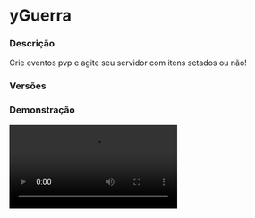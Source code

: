 # yGuerra
<secondary-label ref="utility"/>

### Descrição
Crie eventos pvp e agite seu servidor com itens setados ou não!

### Versões
<secondary-label ref="1.8"/>
<secondary-label ref="1.9"/>
<secondary-label ref="1.10"/>
<secondary-label ref="1.11"/>
<secondary-label ref="1.12"/>
<secondary-label ref="1.13"/>
<secondary-label ref="1.14"/>
<secondary-label ref="1.15"/>
<secondary-label ref="1.16"/>
<secondary-label ref="1.17"/>
<secondary-label ref="1.18"/>
<secondary-label ref="1.19"/>
<secondary-label ref="1.20"/>
<secondary-label ref="1.21"/>

### Demonstração
<video src="//www.youtube.com/watch?v=fWmaoeTu8Dg"/>


<chapter title="Comandos" id="commands" collapsible="true">
<code-block lang="plain text">/guerra - Abre o menu principal
/guerra iniciar - Inicia um evento
/guerra parar - Para o evento atual
/guerra pvp - Ativa
/Desativa o PVP do evento
/guerra admin - Abre o menu principal do admin
/guerra kickplayer - Kicka o jogador do evento
/guerra kickclan - Kicka o clan do evento
/guerra banplayer - Ban um jogador de um evento específico
/guerra banclan - Ban um clan de um evento específico
/guerra unbanplayer - Desbane um jogador de um evento específico
/guerra unbanclan - Desbane um clan de um evento específico
/guerra apostar - Aposta em um clan
/jogador
/guerra camarote - Vai para o camarote
/guerra forcardm - Força o deathmatch da guerra.
/guerra sopa - Seta os itens da placa de sopa
/guerra ajuda - Mostra a mensagem de ajuda.
/guerra info - Mostra a mensagem do informativo.
/guerra add - Adiciona novos jogadores a guerra.
/guerra puxar - Puxa o jogador da guerra para sua localização.
/guerra reload - Recarrega as configurações.</code-block>
</chapter>

<chapter title="Permissões" id="permissions" collapsible="true">
<code-block lang="plain text">yguerra.usar - Permissão para o /guerra
yguerra.admin - Permissão para o /guerra admin
yguerra.iniciar - Permissão para o /guerra iniciar
yguerra.parar - Permissão para o /guerra parar
yguerra.pvp - Permissão para o /guerra pvp
yguerra.kickplayer - Permissão para o /guerra kickplayer
yguerra.kickclan - Permissão para o /guerra kickclan
yguerra.banplayer - Permissão para o /guerra banplayer
yguerra.banclan - Permissão para o /guerra banclan
yguerra.unbanplayer - Permissão para o /guerra unbanplayer
yguerra.unbanclan - Permissão para o /guerra unbanclan
yguerra.apostar - Permissão para o /guerra apostar
yguerra.camarote - Permissão para o /guerra camarote
yguerra.forcardm - Permissão para o /guerra forcardm
yguerra.ajuda - Permissão para o /guerra ajuda
yguerra.info - Permissão para o /guerra info
yguerra.add - Permissão para o /guerra add
yguerra.pull - Permissão para o /guerra puxar
yguerra.sopa - Permissão para o /guerra sopa
yguerra.reload - Permissão para o /guerra reload
yguerra.vanish.bypass - Permissão para ver os jogadores no camarote</code-block>
</chapter>

## Placeholders
<primary-label ref="placeholders"/>

Aqui estão as placeholders disponíveis para utilização com este plugin. Consulte-as para entender como utilizá-las corretamente.

<code-block lang="plain text" ignore-vars="true">
%yguerra_[nome_do_evento]% - Retorna a tag do evento.&nbsp;(Altere o nome_do_evento pelo nome do arquivo do tipo, exemplo: gladiador.)
%yguerra_clans% - Retorna as tags dos clans da guerra
%yguerra_clans_quantia% - Retorna a quantia de clans na guerra
%yguerra_jogadores% - Retorna a quantia de jogadores na guerra
%yguerra_jogadores_clan% - Retorna a quantia de jogadores do clan do player na guerra
%yguerra_fogoamigo% - Retorna o fogo amigo da guerra
%yguerra_duracao% - Retorna o tempo da guerra
</code-block>

## Chat
<primary-label ref="chat"/>

Esta seção apresenta as placeholders disponíveis para utilização no chat. Consulte-as para compreender como aplicá-las de maneira eficaz.

<code-block lang="plain text">
{nome_do_evento} - Retorna a tag do evento.&nbsp;(Altere o nome_do_evento pelo nome do arquivo do tipo, exemplo: gladiador.)
</code-block>

## Configuração
<primary-label ref="config"/>
Confira os arquivos de configuração deste plugin e revise os detalhes para garantir uma implementação correta.

<chapter title="Arquivos de Configuração" collapsible="true">
<chapter title="Estrutura do diretório" collapsible="false">
<code-block lang="plain text" ignore-vars="true">
Estrutura do diretório:
└── yGuerra/
    ├── menus/
    │    ├── clansbanidos.yml
    │    ├── clansparticipando.yml
    │    ├── informacoes.yml
    │    ├── jogadoresbanidos.yml
    │    ├── jogadoresparticipando.yml
    │    ├── ocorrendo.yml
    │    ├── principal.yml
    │    └── top.yml
    ├── tipos/
    │    └── gladiador.yml
    ├── config.yml
    ├── data.yml
    └── discord.yml
</code-block>
</chapter>

<chapter title="menus" collapsible="true">
<chapter title="clansbanidos.yml" collapsible="true">
<code-block lang="yaml" ignore-vars="true">
<![CDATA[
Nome: '&8Guerra - Clans Banidos'
Tamanho: 45
Slots: [10, 11, 12, 13, 14, 15, 16]
BackSlot: 31
#
Item:
   Banner: true
   CustomSkull: false
   URL: ''
   ID: 0
   Data: 0
   Glow: false
   Name: '&f{clan}'
   Lore:
   - '&7Banido dos eventos: &f{eventos}&7.'

]]>
</code-block>
</chapter>

<chapter title="clansparticipando.yml" collapsible="true">
<code-block lang="yaml" ignore-vars="true">
<![CDATA[
Nome: '&8Clans participando'
Tamanho: 45
Slots: [10, 11, 12, 13, 14, 15, 16]
BackSlot: 31

Item:
   Banner: true
   CustomSkull: false
   URL: ''
   ID: 0
   Data: 0
   Name: '&f{clan}'
   Lore:
   - '&7Kills: &a{kills}&7.'
]]>
</code-block>
</chapter>

<chapter title="informacoes.yml" collapsible="true">
<code-block lang="yaml" ignore-vars="true">
<![CDATA[
Nome: '&8Guerra - Informações'
Tamanho: 45
Backslot: 40
Itens:
   Gladiador:
      Slot: 11
      CustomSkull: false
      URL: ''
      ID: 276
      Data: 0
      Glow: false
      Name: '&aGladiador'
      Lore:
      - ''
      - '&fFogo amigo: &cDesativado'
      - '&fItens setados: &aAtivado'
      - ''
      - '&7Horários:'
      - ' &fTodo dia'

]]>
</code-block>
</chapter>

<chapter title="jogadoresbanidos.yml" collapsible="true">
<code-block lang="yaml" ignore-vars="true">
<![CDATA[
Nome: '&8Guerra - Jogadores Banidos'
Tamanho: 45
Slots: [10, 11, 12, 13, 14, 15, 16]
BackSlot: 31
#
Item:
   CustomSkull: true
   URL: '{player}'
   ID: 0
   Data: 0
   Glow: true
   Name: '&f{player}'
   Lore:
   - '&7Banido dos eventos: &f{eventos}&7.'

]]>
</code-block>
</chapter>

<chapter title="jogadoresparticipando.yml" collapsible="true">
<code-block lang="yaml" ignore-vars="true">
<![CDATA[
Nome: '&8Jogadores participando'
Tamanho: 45
Slots: [10, 11, 12, 13, 14, 15, 16]
BackSlot: 31

Item:
   CustomSkull: true
   URL: '{player}'
   ID: 0
   Data: 0
   Name: '&7[{clan}&7] &f{player}'
   Lore:
   - '&fKills: &a{kills}&f.'

]]>
</code-block>
</chapter>

<chapter title="ocorrendo.yml" collapsible="true">
<code-block lang="yaml" ignore-vars="true">
<![CDATA[
Nome: '&8Guerra - Ocorrendo'
Tamanho: 27
Back slot: 18
EntrarSair slot: 16
Itens:
   Informacoes:
      Slot: 10
      CustomSkull: false
      URL: ''
      ID: 276
      Data: 0
      Glow: false
      Name: '&aInformações'
      Lore:
      - ''
      - '&7Fogo amigo: &f{fogoamigo}&7.'
      - '&7Itens setados: &f{setados}&7.'
      - '&7Tempo decorrido: &f{duracao}&7.'
      - ''
      - '&7Jogadores participando: &a{jogadores}&7.'
      - '&7Clans participando: &a{clans}&7.'
   Jogadores:
      Slot: 12
      CustomSkull: true
      URL: 'http://textures.minecraft.net/texture/723863981895b104c1b29c9f5f427ae0a0ede464584587068fb1593a27d'
      ID: 1
      Data: 0
      Glow: true
      Name: '&aJogadores'
      Lore:
      - '&7Clique para ver os jogadores participando.'
   Clans:
      Slot: 13
      CustomSkull: true
      URL: 'http://textures.minecraft.net/texture/4571b004409ae2d5b3b95f0bace50207eef9ece866f050540e293dbf632329fd'
      ID: 1
      Data: 0
      Glow: true
      Name: '&aClans'
      Lore:
      - '&7Clique para ver os clans participando.'
   Entrar:
      CustomSkull: true
      URL: 'http://textures.minecraft.net/texture/2c9e601ed9198dbb34c51ddf323929f01a5f958ab11133e3e0407b698393b3f'
      ID: 1
      Data: 0
      Glow: true
      Name: '&aEntrar'
      Lore:
      - '&fCusto para entrar &7(jogador)&f: &a{money}&f.'
      - '&fCusto para entrar &7(banco)&f: &a{banco}&f.'
      - ''
      - '&7Clique para participar.'
   Sair:
      CustomSkull: true
      URL: 'http://textures.minecraft.net/texture/c532576b8bc9a876419a39ae4498c456fe9ee5bdc7ba91fd3b2f1b0a7eb91'
      ID: 1
      Data: 0
      Glow: true
      Name: '&cSair'
      Lore:
      - '&7Clique para sair.'
   Em andamento:
      CustomSkull: false
      URL: ''
      ID: 166
      Data: 0
      Glow: true
      Name: '&cEM ANDAMENTO'
      Lore:
      - '&7Você não pode mais entrar no evento.'
      
## CASO QUEIRA CRIAR OUTROS ITENS PARA ENFEITAR TEU MENU, ABAIXO DE ITENS: -> SAIR:, COPIE E COLE E MUDE O NOME E AS INFORMAÇÕES :)
]]>
</code-block>
</chapter>

<chapter title="principal.yml" collapsible="true">
<code-block lang="yaml" ignore-vars="true">
<![CDATA[
Nome: '&8Guerra - Principal'
Tamanho: 27
Back slot: 18
Itens:
   Perfil:
      Slot: 10
      CustomSkull: true
      URL: '{player}'
      ID: 1
      Data: 0
      Glow: true
      Name: '&aInformações'
      Lore:
      - ''
      - '&7Participou &f{participou} &7vezes do gladiador.'
      - '&7Ganhou &f{ganhou} &7vezes o gladiador.'
      - ''
      - '&7Kills: &a{kills}&7.'
      - '&7Mortes: &c{mortes}&7.'
      - ''
   Informacoes:
      Slot: 12
      CustomSkull: false
      URL: ''
      ID: 340
      Data: 0
      Glow: false
      Name: '&aInformações'
      Lore:
      - '&7Clique para ver as informações dos eventos.'
   Top:
      Slot: 13
      CustomSkull: true
      URL: 'http://textures.minecraft.net/texture/15a7ee9a86de203674a93b570bc8992e500363dd32f2b9813daaeeabccf92151'
      ID: 1
      Data: 0
      Glow: true
      Name: '&aTop'
      Lore:
      - '&7Clique para ver o top clans e jogadores.'
   Jogadores banidos:
      Slot: 15
      CustomSkull: true
      URL: 'http://textures.minecraft.net/texture/744b887a2b5523916a8552fb536f740e173a35bca9b7ebac584b14c7f814a3db'
      ID: 1
      Data: 0
      Glow: true
      Name: '&aJogadores banidos'
      Lore:
      - '&7Clique para ver os jogadores banidos e os'
      - '&7respectivos eventos.'
   Clans banidos:
      Slot: 16
      CustomSkull: true
      URL: 'http://textures.minecraft.net/texture/e55227f2f99abf6155ea13f41fb3b0efb721d4bdcdff49478451809588277c6d'
      ID: 1
      Data: 0
      Glow: true
      Name: '&aClans banidos'
      Lore:
      - '&7Clique para ver os clans banidos e os'
      - '&7respectivos eventos.'
      
## CASO QUEIRA CRIAR OUTROS ITENS PARA ENFEITAR TEU MENU, ABAIXO DE ITENS: -> CLANS BANIDOS:, COPIE E COLE E MUDE O NOME E AS INFORMAÇÕES :)
]]>
</code-block>
</chapter>

<chapter title="top.yml" collapsible="true">
<code-block lang="yaml" ignore-vars="true">
<![CDATA[
Nome: '&8TOP Guerra'
Tamanho: 45
Slots: [10, 11, 12, 13, 14, 15, 16]
BackSlot: 30

Item player:
   CustomSkull: true
   URL: '{player}'
   ID: 0
   Data: 0
   Name: '&f{player}'
   Lore:
   - ''
   - '&fVitórias: &e{vitorias}'
   - '&fPosição: &e{pos}º'
   - ''
   
Item clan:
   Banner: true
   CustomSkull: false
   URL: ''
   ID: 0
   Data: 0
   Name: '&f{clan} &8- &7{pos}'
   Lore:
   - ''
   - '&fVitórias: &e{vitorias}'
   - '&fPosição: &e{pos}º'
   - ''

Seletor:
   Slot: 31
   CustomSkull: true
   URL: 'http://textures.minecraft.net/texture/22d145c93e5eac48a661c6f27fdaff5922cf433dd627bf23eec378b9956197'
   ID: 0
   Data: 0
   Name: '&aSeletor do TOP'
   
Formato:
   Visualizando: ' &f• &a{nome}'
   Selecionar: ' &f• &7{nome}'
]]>
</code-block>
</chapter>

</chapter>

<chapter title="tipos" collapsible="true">
<chapter title="gladiador.yml" collapsible="true">
<code-block lang="yaml" ignore-vars="true">
<![CDATA[
Comando:
  Comando: 'gladiador'
  Aliases: [ gladiadores, gladiator ]

Minimo clans: 2
Minimo jogadores: 2

# Máximo de clans
# Deixe 0 para ser infinito
Maximo clan: 0

# Máximo de jogadores por clan
# Deixe 0 para ser infinito
Maximo jogador clan: 0

# Máximo de jogadores no evento
Maximo jogador: 0

# Precisa de clan pra entrar
Precisa de clan: true

# Deixa os jogadores apostarem
Aposta: true

# Ativar o teleporte para a sala de espera
Sala de espera: false

# O jogador perder os itens ao morrer/deslogar/sair
Perder itens: true

# Permitir o jogador de dropar itens do inventário no chão
Player drop: false

# comando para executar no jogador que mais matou
Comando mais matou: [ 'mito setar {player}' ]
#
Temporizador:
  Chamadas:
    Quantia: 3
    Tempo: 10
  Iniciado:
    Tempo: 20
  Finalizar:
    Tempo: 20
  Informativo: 20 # tempo entre cada anúncio
  Deathmatch:
    # Tempo para iniciar o deathmatch
    # Ele começa a contar o tempo quando o evento inicia.
    # Em segundos
    # deixe 0 para desativar
    Tempo: 600
    # Delay para começar o pvp do deathmatch
    # em segundos
    Delay: 5
    # Minimo de clans para iniciar automaticamente
    # deixe 0 para não usar
    Minimo clans: 0
    # Minimo de jogadores para iniciar automaticamente
    # deixe 0 para não usar
    Minimo jogadores: 0
#
Bloqueadores:
  SpawnMob: false # bloquear o spawn de mobs durante a guerra
  Chat: false # bloquear falar no chat durante a guerra
  Craft: false # bloquear craftar itens durante a guerra
  Fornalha: false # bloquear derreter itens na fornalha durante a guerra
  Funil: false # bloquear o funil transferir itens durante a guerra
#
ClansPermitidos:
  Ativar: false
  # Sempre em caixa alta
  Lista: [ 'YST' ]
#
AutoStart:
  Ativar: true
  Horarios:
    - 'segunda-09:10:1' #dia-hora:minuto:segundo
    - 'terca-09:10:01'
    - 'quarta-09:10:01'
    - 'quinta-09:10:01'
    - 'sexta-09:10:01'
    - 'sabado-09:10:01'
    - 'domingo-09:10:01'
    - 'todos-09:10:01'
#
Scoreboard:
  Ativar: true
  Title: '&b&lyStore'
  Linhas:
    - '&7           Gladiador'
    - ''
    - '&fClans: &b{clans}&f.'
    - '&fJogadores: &b{jogadores}&f.'
    - '&fJogadores do Clan: &b{jogadores_clan}&f.'
    - ''
    - '&fDuração: &b{duracao}&f.'
    - ''
    - '&fFogo Amigo: {fogoamigo}'
    - '&fItens setados: {setados}'
    - ''
    - '&b    ystoreplugins.com.br'
#
Borda:
  Ativar: false
  ## use /<tipo> setcentro
  Mundo: ''
  Centro:
    X: 0
    Z: 0
  Tamanho: 1000 # tamanho padrão em blocos
  Dano: 5 # dano da borda
  # tempo decorrido da guerra, tamanho que vai ficar a borda, duração da diminuição da borda (deixe 0 para diminuir instantaneamente)
  Zonas:
    - '10,100,10'
#
Display:
  CustomSkull: false
  URL: ''
  ID: 276
  Data: 0
  Glow: true
  Name: '&aGladiador'
  Lore:
    - '&7Clique para gerenciar o evento gladiador.'
#
Custo:
  Banco: 1000.0 #exclusivo yClans, obriga o player precisar de clan.
  Jogador: 100.0
  RemoverBanco: true # remover o dinheiro do banco ao entrar
  RemoverJogador: true # remover o dinheiro do jogador ao entrar
  Tempo online: 0 #em segundos (exclusivo yTempoOnline)
  #
  Skills: #exclusivo mcMMO, deixe ( Skills: [] ) para não usar
    - 'SWORDS:1' #nome:level
#
Fogo amigo: false #simpleclans é sempre desativado.
Itens setados: true
Dropar itens: false #ao morrer dropar os itens do inventário
#
Tag:
  Display: '&6[Gladiador]'
  Setar em:
    Apenas quem ganhou: false
    Cargos:
      Lider: true
      Capitao: true #exclusivo yClans
      Confiavel: true #exclusivo yClans
      Membro: true
      Sem clan: true
#
Comandos permitidos:
  - '/g'
  - '/l'
  - '/.'
#
Recompensas:
  Apenas quem ganhou: false
  Dar para todos: true #dar recompensas até para os que já haviam morrido, porém só para os que continuam online
  Cargos:
    Lider:
      - 'give {player} emerald 64'
    #
    Capitao: #exclusivo yClans
      - 'give {player} diamond 64'
    #
    Confiavel: #exclusivo yClans
      - 'give {player} gold_ingot 64'
    #
    Membro: [ ] #deixe [] para não usar
    #
    Sem clan:
      - 'give {player} wood 64'
#
#
Efeitos:
  Ativar: false
  Lista:
    - 'INVISIBILITY:1-100' #efeito:level-tempo
#
#
Mensagens:
  Chamada:
    - '&b----------------------------------------------'
    - ''
    - '&b&lGladiador | &fChamada para participar'
    - ''
    - '&fDigite &b/guerra &7para entrar.'
    - '&fClans participando: &b({clans_quantia}) &8- &7{clans}&f.'
    - '&fJogadores participando: &b{jogadores}'
    - ''
    - '&fFogo Amigo: {fogoamigo}'
    - '&fItens setados: {setados}'
    - ''
    - '&7Chamada &f{min} &7de &f{max}&7 ({tempo}).'
    - ''
    - '&b----------------------------------------------'
  Iniciado:
    - '&b----------------------------------------------'
    - ''
    - '&b&lGladiador | &fEvento iniciado'
    - ''
    - '&fClans participando: &b({clans_quantia}) &8- &7{clans}&f.'
    - '&fJogadores participando: &b{jogadores}'
    - ''
    - '&fFogo Amigo: {fogoamigo}'
    - '&fItens setados: {setados}'
    - ''
    - '&7Os clans tem &f{tempo} &7para se prepararem.'
    - ''
    - '&b----------------------------------------------'
  Liberado:
    - '&b----------------------------------------------'
    - ''
    - '&b&lGladiador | &fEvento Liberado'
    - ''
    - '&fClans participando: &b({clans_quantia}) &8- &7{clans}&f.'
    - '&fJogadores participando: &b{jogadores}'
    - ''
    - '&fFogo Amigo: {fogoamigo}'
    - '&fItens setados: {setados}'
    - ''
    - '&7Os clans podem se matar.'
    - ''
    - '&b----------------------------------------------'
  Insuficiente:
    - '&b----------------------------------------------'
    - ''
    - '&b&lGladiador | &fEvento cancelado'
    - ''
    - '&fClans insuficientes ou jogadores insuficientes.'
    - ''
    - '&b----------------------------------------------'
  Deu errado clan:
    - '&b----------------------------------------------'
    - ''
    - '&b&lGladiador | &fEvento cancelado'
    - ''
    - '&fAlgo deu errado ao premiar, ao que parece'
    - '&ftodos os clans morreram.'
    - ''
    - '&b----------------------------------------------'
  Deu errado jogador:
    - '&b----------------------------------------------'
    - ''
    - '&b&lGladiador | &fEvento cancelado'
    - ''
    - '&fAlgo deu errado ao premiar, ao que parece'
    - '&ftodos os jogadores morreram.'
    - ''
    - '&b----------------------------------------------'
  Operador:
    - '&b----------------------------------------------'
    - ''
    - '&b&lGladiador | &fEvento cancelado'
    - ''
    - '&cCancelado por um operador.'
    - ''
    - '&b----------------------------------------------'
  Ganhar clan:
    - '&b----------------------------------------------'
    - ''
    - '&b&lGladiador | &fEvento finalizado'
    - ''
    - '&fClan ganhador: &b{clan}&f.'
    - '&fAbates do clan: &b{abates}&f.'
    - '&fJogadores do clan: &b{jogadores}&f.'
    - '&fA guerra durou: &b{duracao}&f.'
    - ''
    - '&fOs jogadores têm &b{tempo} &fsegundos para'
    - '&fse organizar e abrir espaço no inv para as'
    - '&frecompensas.'
    - ''
    - '&b----------------------------------------------'
  Ganhar player:
    - '&b----------------------------------------------'
    - ''
    - '&b&lGladiador | &fEvento finalizado'
    - ''
    - '&fJogador ganhador: &b{player}&f.'
    - '&fAbates do jogador: &b{abates}&f.'
    - '&fA guerra durou: &b{duracao}&f.'
    - ''
    - '&fO jogador tem &b{tempo} &fsegundos para'
    - '&fse organizar e abrir espaço no inv para as'
    - '&frecompensas.'
    - ''
    - '&b----------------------------------------------'
  Teleportado dm:
    - '&b----------------------------------------------'
    - ''
    - '&b&lGladiador | &fDeathmatch'
    - ''
    - '&fClans participando: &b({clans_quantia}) &8- &7{clans}&f.'
    - '&fJogadores participando: &b{jogadores}'
    - '&fTempo decorrido: &b{duracao}&f.'
    - ''
    - '&fFogo Amigo: {fogoamigo}'
    - '&fItens setados: {setados}'
    - ''
    - '&7Todos os jogadores foram teleportados para o deathmatch.'
    - ''
    - '&b----------------------------------------------'
  Informativo:
    - '&b----------------------------------------------'
    - ''
    - '&b&lGladiador'
    - ''
    - '&fClans participando: &b({clans_quantia}) &8- &7{clans}&f.'
    - '&fJogadores participando: &b{jogadores}'
    - '&fTempo decorrido: &b{duracao}&f.'
    - ''
    - '&fFogo Amigo: {fogoamigo}'
    - '&fItens setados: {setados}'
    - ''
    - '&cAlgumas funções foram desativadas!'
    - ''
    - '&b----------------------------------------------'
  InfoComando:
    - '&b----------------------------------------------'
    - ''
    - '&b&lGladiador'
    - ''
    - '&fClans participando: &b({clans_quantia}) &8- &7{clans}&f.'
    - '&fJogadores participando: &b({jogadores_quantia}) &8- &7{jogadores}&f.'
    - '&fTempo decorrido: &b{duracao}&f.'
    - ''
    - '&fFogo Amigo: {fogoamigo}'
    - '&fItens setados: {setados}'
    - ''
    - '&cAlgumas funções foram desativadas!'
    - ''
    - '&b----------------------------------------------'
#
#
Actionbar:
  Iniciando: '&fIniciando gladiador em &b{tempo}&f.' #deixe '' para não usar
  Entrar: '&fDigite &b/guerra &7para &aentrar&f.' #deixe '' para não usar
  Morreu: '&7{morreu} &celiminado por &7{matou}&c, kills: &7{kills}&c. Restam: &7{vivos}&c.' #deixe '' para não usar
#
# os locais são setados in-game, não altere nada aqui
Locais:
  Saida: 'none'
  Entrada: 'none'
  Espera: 'none'
  Camarote: 'none'
  Deathmatch: 'none'
#
# os itens são setados in-game, não altere nada aqui
Itens:
Capacete:
Peitoral:
Calca:
Botas:
]]>
</code-block>
</chapter>

</chapter>

<chapter title="config.yml" collapsible="true">
<code-block lang="yaml" ignore-vars="true">
<![CDATA[
Database:
   Tipo: SQLITE #Tipos: MYSQL, SQLITE, MYSQL_FAST
   IP: localhost:3306
   DB: test
   User: admin
   Pass: ''
   Debug: true
#
#
#
#Use: yClans, AtlasClans, SimpleClans, AtlasFactions, AtlasFactionsV2, UltimateClans, StormClans ou Factions
Plugin de clan: 'yClans'
# Ativar o hook com o Vault para usar um plugin de economia
VaultHook: true
# Bloquear o teleporte se estiver no evento
BlockTp: true
# Teleportar ao centro quando sair da borda enquanto ela estiver se movendo
TeleportOutside: false
#
#
Comando:
   Comando: 'guerra'
   Aliases: [ war ]
#
#

# Sistema de bloqueadores
Bloqueadores:
   # Mundos que não irão funcionar
   world-blacklist: []
   # Entidades que serão bloqueadas (no bloqueador de spawn mob)
   entity-whitelist:
      - 'ZOMBIE'
      - 'SKELETON'
      - 'COW'
      - 'PIG'

# Sistema de sopas
Sopa:
   # Vai funcionar apenas dentro do evento
   Ativar: true
   # quantia de vida que irá curar, o jogador possui 20 por padrão
   Curar: 3
   # Mundos em que ao interagir com botão direito em uma sopa, irá reparar vida
   Mundos:
      - 'world'
   # Configuração da placa
   # digite [sopa] na primeira linha da placa e salva
   Linha1: ''
   Linha2: '&1Pegue aqui'
   Linha3: '&1sua sopa'
   Linha4: ''
#
#
Mensagens:
   Permissao: '&cVocê não tem permissão para isto.'
   Itens configurados: '&aItens do evento &7{tipo} &aconfigurados.'
   Item configurado: '&aItem &7{item}&a do evento &7{tipo} &aconfigurado.'
   Sopa configurado: '&aItens da placa de sopa configurados.'
   Item nao setado: '&cEste item &7({item})&c não foi setado.'
   Pegou item: '&aVocê pegou o item.'
   Item nao compativel: '&cVocê não está segurando um {tipo}.'
   Local configurado: '&aLocal &7{local}&a do evento &7{tipo} &aconfigurado.'
   Local nao setado: '&cEste local &7({local}) &cnão foi setado.'
   Teleportado: '&aVocê foi teleportado.'
   Saiu: '&cVocê saiu do evento.'
   Nao ativo: '&cO evento não está ativo.'
   Nao pode: '&cVocê não pode mais entrar no evento.'
   Esvazie: '&cEsvazie seu inventário.'
   Leve: '&cVocê deve levar itens.'
   Sem money: '&cSem money suficiente: &f{money}&c.'
   Sem clan: '&cVocê não possui clan.'
   Sem money banco: '&cSeu clan não tem money no banco suficiente: &f{money}&c.'
   Entrou: '&aVocê entrou no evento.'
   Ja ocorrendo: '&cJá há um evento ocorrendo.'
   Local nulo: '&cAlgum dos principais locais (Saída, Espera, Entrada) estão nulos.'
   Iniciado: '&aEvento &7{tipo}&a iniciado.'
   Esta banido: '&cVocê está banido deste evento.'
   Clan banido: '&cSeu clan está banido deste evento.'
   Nao encontrado: '&cClan ou jogador não encontrado.'
   Kickado: '&cVocê foi kickado do evento.'
   Kickado clan: '&cSeu clan foi kickado do evento.'
   Kickado staff: '&aJogador &7{player} &akickado do evento.'
   Kickado staff clan: '&aClan &7{clan} &akickado do evento.'
   Banido: '&cVocê foi banido do evento.'
   Banido clan: '&cSeu clan foi banido do evento.'
   Banido staff: '&aJogador &7{player} &abanido do evento &7{tipo}&a.'
   Ja banido: '&cEste jogador/clan já está banido deste evento.'
   Banido staff clan: '&aClan &7{clan} &abanido do evento &7{tipo}&a.'
   Nao banido: '&cEste jogador/clan não está banido deste evento.'
   Desbanido: '&aJogador &7{player}&a desbanido do evento &7{tipo}&a.'
   Desbanido clan: '&aClan &7{clan}&a desbanido do evento &7{tipo}&a.'
   Aposta devolvida: '&aSua aposta no valor de &7{money}&a foi devolvida.'
   Aposta player nao: '&cEste player não está participando do evento.'
   Aposta clan nao: '&cEste clan não está participando do evento.'
   Aposta nao si: '&cVocê não pode apostar nem em você nem em teu clan.'
   Nao e numero: '&cO argumento não é um número.'
   Aposta realizada: '&aAposta realizada com sucesso.'
   Comando: '&cVocê não pode utilizar este comando no evento.'
   Camarote nao setado: '&cO camarote deste evento não está setado.'
   Teleportado camarote: '&aTeleportado ao camarote.'
   Tempo erro: '&cVocê deve estar online por pelo menos {tempo} antes de participar desse evento.'
   Mcmmo erro: '&cVocê deve ter &7{level}&c na skill &7{skill}&c para participar desse evento.'
   Nao pode apostar: '&cVocê não pode apostar nesse evento.'
   Apostas encerradas: '&cAs apostas já foram encerradas.'
   Lotou jogador: '&cA quantia de jogadores participando já chegou no limite.'
   Lotou jogador clan: '&cA quantia de jogadores participando do seu clan já chegou no limite.'
   Lotou clan: '&cA quantia de clans participando já chegou no limite.'
   Deathmatch setado: '&cO local do deathmatch não foi setado.'
   Deathmatch ja: '&cO deathmatch já está ocorrendo.'
   Deathmatch forcado: '&aVocê forçou o start do deathmatch.'
   Craft: '&cO craft de itens está desabilitado durante o evento.'
   Chat: '&cFalar no chat está desabilitado durante o evento.'
   Borda: '&aMundo e centro da borda do evento definida com sucesso.'
   ClanPermitido: '&cSeu clan não está permitido de participar.'
   Pvp-on: '&aVocê ativou o PVP no evento.'
   Pvp-off: '&aVocê desativou o PVP no evento.'
   Pvp-info: '&aO evento está com o PVP desativado.'
   Add-able: '&cO evento ainda pode ser acessado.'
   Add-already: '&cEste jogador {player} já está no evento.'
   Add-added: '&aEste jogador {player} foi adicionado no evento.'
   Pull-all: '&aTodos os jogadores foram puxados.'
   Pull-player: '&aJogador {player} puxado.'
   Ajuda:
      - '&b-> Comandos do guerra <-'
      - ''
      - '&b > &f/guerra'
      - '&b > &f/guerra apostar'
      - '&b > &f/guerra camarote'
      - '&b > &f/guerra admin'
      - '&b > &f/guerra iniciar'
      - '&b > &f/guerra parar'
      - '&b > &f/guerra forcardm'
      - '&b > &f/guerra kickplayer'
      - '&b > &f/guerra kickclan'
      - '&b > &f/guerra banplayer'
      - '&b > &f/guerra banclan'
      - '&b > &f/guerra unbanplayer'
      - '&b > &f/guerra unbanclan'
   Ja apostou player:
   - ''
   - '&cVocê ja realizou sua aposta.'
   - ''
   - '&7Apostou no jogador: &f{player}&7.'
   - '&7Valor da aposta: &f{money}&7.'
   - ''
   Ja apostou clan:
   - ''
   - '&cVocê ja realizou sua aposta.'
   - ''
   - '&7Apostou no clan: &f{clan}&7.'
   - '&7Valor da aposta: &f{money}&7.'
   - ''
#
#
#
Setas:
   Voltar:
      CustomSkull: false
      URL: ''
      ID: 262
      Data: 0
      Glow: true
      Name: '&cVoltar'
      Lore:
      - '&7Clique para voltar ao menu ou página anterior.'
   Proximo:
      CustomSkull: false
      URL: ''
      ID: 262
      Data: 0
      Glow: true
      Name: '&aPróxima'
      Lore:
      - '&7Clique para ir à próxima página.'
#
#
#
Formatador:
   B true: '&aSim'
   B false: '&cNão'
#
#
#
Formats:
 - ''
 - ''
 - 'K'
 - 'M'
 - 'B'
 - 'T'
 - 'Q'
 - 'QQ'
 - 'S'
 - 'SS'
 - 'O'
 - 'N'
 - 'D'
]]>
</code-block>
</chapter>

<chapter title="data.yml" collapsible="true">
<code-block lang="yaml" ignore-vars="true">
<![CDATA[

]]>
</code-block>
</chapter>

<chapter title="discord.yml" collapsible="true">
<code-block lang="yaml" ignore-vars="true">
<![CDATA[
Options:
  URL: ''
  Username: 'yGuerra'
  Ativar: false
Embeds:
  evento_glad:
    Tipo: 'gladiador.yml'
    Title: 'Evento iniciando...'
    Thumbnail: ''
    Color: '#fff'
    Content: 'Está começando o evento gladiador!\n@everyone'
    Image: ''
    Footer:
      Text: 'Todos os direitos reservados'
      Image: ''
    Fields:
      evento:
        Inline: false
        Header: 'Evento'
        Content: 'Gladiador'
      comecando:
        Inline: false
        Header: 'Começa em'
        Content: '30 segundos'
      server:
        Inline: false
        Header: 'Servidor'
        Content: 'RankUP'
      data:
        Inline: false
        Header: 'Data'
        Content: '{data} - {hora}'
]]>
</code-block>
</chapter>

</chapter>
## CASO QUEIRA CRIAR OUTROS ITENS PARA ENFEITAR TEU MENU, ABAIXO DE ITENS: -> SAIR:, COPIE E COLE E MUDE O NOME E AS INFORMAÇÕES :)
]]>
</code-block>
</chapter>

<chapter title="principal.yml" collapsible="true">
<code-block lang="yaml" ignore-vars="true">
<![CDATA[
Nome: '&8Guerra - Principal'
Tamanho: 27
Back slot: 18
Itens:
   Perfil:
      Slot: 10
      CustomSkull: true
      URL: '{player}'
      ID: 1
      Data: 0
      Glow: true
      Name: '&aInformações'
      Lore:
      - ''
      - '&7Participou &f{participou} &7vezes do gladiador.'
      - '&7Ganhou &f{ganhou} &7vezes o gladiador.'
      - ''
      - '&7Kills: &a{kills}&7.'
      - '&7Mortes: &c{mortes}&7.'
      - ''
   Informacoes:
      Slot: 12
      CustomSkull: false
      URL: ''
      ID: 340
      Data: 0
      Glow: false
      Name: '&aInformações'
      Lore:
      - '&7Clique para ver as informações dos eventos.'
   Top:
      Slot: 13
      CustomSkull: true
      URL: 'http://textures.minecraft.net/texture/15a7ee9a86de203674a93b570bc8992e500363dd32f2b9813daaeeabccf92151'
      ID: 1
      Data: 0
      Glow: true
      Name: '&aTop'
      Lore:
      - '&7Clique para ver o top clans e jogadores.'
   Jogadores banidos:
      Slot: 15
      CustomSkull: true
      URL: 'http://textures.minecraft.net/texture/744b887a2b5523916a8552fb536f740e173a35bca9b7ebac584b14c7f814a3db'
      ID: 1
      Data: 0
      Glow: true
      Name: '&aJogadores banidos'
      Lore:
      - '&7Clique para ver os jogadores banidos e os'
      - '&7respectivos eventos.'
   Clans banidos:
      Slot: 16
      CustomSkull: true
      URL: 'http://textures.minecraft.net/texture/e55227f2f99abf6155ea13f41fb3b0efb721d4bdcdff49478451809588277c6d'
      ID: 1
      Data: 0
      Glow: true
      Name: '&aClans banidos'
      Lore:
      - '&7Clique para ver os clans banidos e os'
      - '&7respectivos eventos.'
      
## CASO QUEIRA CRIAR OUTROS ITENS PARA ENFEITAR TEU MENU, ABAIXO DE ITENS: -> CLANS BANIDOS:, COPIE E COLE E MUDE O NOME E AS INFORMAÇÕES :)
]]>
</code-block>
</chapter>

<chapter title="top.yml" collapsible="true">
<code-block lang="yaml" ignore-vars="true">
<![CDATA[
Nome: '&8TOP Guerra'
Tamanho: 45
Slots: [10, 11, 12, 13, 14, 15, 16]
BackSlot: 30

Item player:
   CustomSkull: true
   URL: '{player}'
   ID: 0
   Data: 0
   Name: '&f{player}'
   Lore:
   - ''
   - '&fVitórias: &e{vitorias}'
   - '&fPosição: &e{pos}º'
   - ''
   
Item clan:
   Banner: true
   CustomSkull: false
   URL: ''
   ID: 0
   Data: 0
   Name: '&f{clan} &8- &7{pos}'
   Lore:
   - ''
   - '&fVitórias: &e{vitorias}'
   - '&fPosição: &e{pos}º'
   - ''

Seletor:
   Slot: 31
   CustomSkull: true
   URL: 'http://textures.minecraft.net/texture/22d145c93e5eac48a661c6f27fdaff5922cf433dd627bf23eec378b9956197'
   ID: 0
   Data: 0
   Name: '&aSeletor do TOP'
   
Formato:
   Visualizando: ' &f• &a{nome}'
   Selecionar: ' &f• &7{nome}'
]]>
</code-block>
</chapter>

</chapter>

<chapter title="tipos" collapsible="true">
<chapter title="gladiador.yml" collapsible="true">
<code-block lang="yaml" ignore-vars="true">
<![CDATA[
Comando:
  Comando: 'gladiador'
  Aliases: [ gladiadores, gladiator ]

Minimo clans: 2
Minimo jogadores: 2

# Máximo de clans
# Deixe 0 para ser infinito
Maximo clan: 0

# Máximo de jogadores por clan
# Deixe 0 para ser infinito
Maximo jogador clan: 0

# Máximo de jogadores no evento
Maximo jogador: 0

# Precisa de clan pra entrar
Precisa de clan: true

# Deixa os jogadores apostarem
Aposta: true

# Ativar o teleporte para a sala de espera
Sala de espera: false

# O jogador perder os itens ao morrer/deslogar/sair
Perder itens: true

# Permitir o jogador de dropar itens do inventário no chão
Player drop: false

# comando para executar no jogador que mais matou
Comando mais matou: [ 'mito setar {player}' ]
#
Temporizador:
  Chamadas:
    Quantia: 3
    Tempo: 10
  Iniciado:
    Tempo: 20
  Finalizar:
    Tempo: 20
  Informativo: 20 # tempo entre cada anúncio
  Deathmatch:
    # Tempo para iniciar o deathmatch
    # Ele começa a contar o tempo quando o evento inicia.
    # Em segundos
    # deixe 0 para desativar
    Tempo: 600
    # Delay para começar o pvp do deathmatch
    # em segundos
    Delay: 5
    # Minimo de clans para iniciar automaticamente
    # deixe 0 para não usar
    Minimo clans: 0
    # Minimo de jogadores para iniciar automaticamente
    # deixe 0 para não usar
    Minimo jogadores: 0
#
Bloqueadores:
  SpawnMob: false # bloquear o spawn de mobs durante a guerra
  Chat: false # bloquear falar no chat durante a guerra
  Craft: false # bloquear craftar itens durante a guerra
  Fornalha: false # bloquear derreter itens na fornalha durante a guerra
  Funil: false # bloquear o funil transferir itens durante a guerra
#
ClansPermitidos:
  Ativar: false
  # Sempre em caixa alta
  Lista: [ 'YST' ]
#
AutoStart:
  Ativar: true
  Horarios:
    - 'segunda-09:10:1' #dia-hora:minuto:segundo
    - 'terca-09:10:01'
    - 'quarta-09:10:01'
    - 'quinta-09:10:01'
    - 'sexta-09:10:01'
    - 'sabado-09:10:01'
    - 'domingo-09:10:01'
    - 'todos-09:10:01'
#
Scoreboard:
  Ativar: true
  Title: '&b&lyStore'
  Linhas:
    - '&7           Gladiador'
    - ''
    - '&fClans: &b{clans}&f.'
    - '&fJogadores: &b{jogadores}&f.'
    - '&fJogadores do Clan: &b{jogadores_clan}&f.'
    - ''
    - '&fDuração: &b{duracao}&f.'
    - ''
    - '&fFogo Amigo: {fogoamigo}'
    - '&fItens setados: {setados}'
    - ''
    - '&b    ystoreplugins.com.br'
#
Borda:
  Ativar: false
  ## use /<tipo> setcentro
  Mundo: ''
  Centro:
    X: 0
    Z: 0
  Tamanho: 1000 # tamanho padrão em blocos
  Dano: 5 # dano da borda
  # tempo decorrido da guerra, tamanho que vai ficar a borda, duração da diminuição da borda (deixe 0 para diminuir instantaneamente)
  Zonas:
    - '10,100,10'
#
Display:
  CustomSkull: false
  URL: ''
  ID: 276
  Data: 0
  Glow: true
  Name: '&aGladiador'
  Lore:
    - '&7Clique para gerenciar o evento gladiador.'
#
Custo:
  Banco: 1000.0 #exclusivo yClans, obriga o player precisar de clan.
  Jogador: 100.0
  RemoverBanco: true # remover o dinheiro do banco ao entrar
  RemoverJogador: true # remover o dinheiro do jogador ao entrar
  Tempo online: 0 #em segundos (exclusivo yTempoOnline)
  #
  Skills: #exclusivo mcMMO, deixe ( Skills: [] ) para não usar
    - 'SWORDS:1' #nome:level
#
Fogo amigo: false #simpleclans é sempre desativado.
Itens setados: true
Dropar itens: false #ao morrer dropar os itens do inventário
#
Tag:
  Display: '&6[Gladiador]'
  Setar em:
    Apenas quem ganhou: false
    Cargos:
      Lider: true
      Capitao: true #exclusivo yClans
      Confiavel: true #exclusivo yClans
      Membro: true
      Sem clan: true
#
Comandos permitidos:
  - '/g'
  - '/l'
  - '/.'
#
Recompensas:
  Apenas quem ganhou: false
  Dar para todos: true #dar recompensas até para os que já haviam morrido, porém só para os que continuam online
  Cargos:
    Lider:
      - 'give {player} emerald 64'
    #
    Capitao: #exclusivo yClans
      - 'give {player} diamond 64'
    #
    Confiavel: #exclusivo yClans
      - 'give {player} gold_ingot 64'
    #
    Membro: [ ] #deixe [] para não usar
    #
    Sem clan:
      - 'give {player} wood 64'
#
#
Efeitos:
  Ativar: false
  Lista:
    - 'INVISIBILITY:1-100' #efeito:level-tempo
#
#
Mensagens:
  Chamada:
    - '&b----------------------------------------------'
    - ''
    - '&b&lGladiador | &fChamada para participar'
    - ''
    - '&fDigite &b/guerra &7para entrar.'
    - '&fClans participando: &b({clans_quantia}) &8- &7{clans}&f.'
    - '&fJogadores participando: &b{jogadores}'
    - ''
    - '&fFogo Amigo: {fogoamigo}'
    - '&fItens setados: {setados}'
    - ''
    - '&7Chamada &f{min} &7de &f{max}&7 ({tempo}).'
    - ''
    - '&b----------------------------------------------'
  Iniciado:
    - '&b----------------------------------------------'
    - ''
    - '&b&lGladiador | &fEvento iniciado'
    - ''
    - '&fClans participando: &b({clans_quantia}) &8- &7{clans}&f.'
    - '&fJogadores participando: &b{jogadores}'
    - ''
    - '&fFogo Amigo: {fogoamigo}'
    - '&fItens setados: {setados}'
    - ''
    - '&7Os clans tem &f{tempo} &7para se prepararem.'
    - ''
    - '&b----------------------------------------------'
  Liberado:
    - '&b----------------------------------------------'
    - ''
    - '&b&lGladiador | &fEvento Liberado'
    - ''
    - '&fClans participando: &b({clans_quantia}) &8- &7{clans}&f.'
    - '&fJogadores participando: &b{jogadores}'
    - ''
    - '&fFogo Amigo: {fogoamigo}'
    - '&fItens setados: {setados}'
    - ''
    - '&7Os clans podem se matar.'
    - ''
    - '&b----------------------------------------------'
  Insuficiente:
    - '&b----------------------------------------------'
    - ''
    - '&b&lGladiador | &fEvento cancelado'
    - ''
    - '&fClans insuficientes ou jogadores insuficientes.'
    - ''
    - '&b----------------------------------------------'
  Deu errado clan:
    - '&b----------------------------------------------'
    - ''
    - '&b&lGladiador | &fEvento cancelado'
    - ''
    - '&fAlgo deu errado ao premiar, ao que parece'
    - '&ftodos os clans morreram.'
    - ''
    - '&b----------------------------------------------'
  Deu errado jogador:
    - '&b----------------------------------------------'
    - ''
    - '&b&lGladiador | &fEvento cancelado'
    - ''
    - '&fAlgo deu errado ao premiar, ao que parece'
    - '&ftodos os jogadores morreram.'
    - ''
    - '&b----------------------------------------------'
  Operador:
    - '&b----------------------------------------------'
    - ''
    - '&b&lGladiador | &fEvento cancelado'
    - ''
    - '&cCancelado por um operador.'
    - ''
    - '&b----------------------------------------------'
  Ganhar clan:
    - '&b----------------------------------------------'
    - ''
    - '&b&lGladiador | &fEvento finalizado'
    - ''
    - '&fClan ganhador: &b{clan}&f.'
    - '&fAbates do clan: &b{abates}&f.'
    - '&fJogadores do clan: &b{jogadores}&f.'
    - '&fA guerra durou: &b{duracao}&f.'
    - ''
    - '&fOs jogadores têm &b{tempo} &fsegundos para'
    - '&fse organizar e abrir espaço no inv para as'
    - '&frecompensas.'
    - ''
    - '&b----------------------------------------------'
  Ganhar player:
    - '&b----------------------------------------------'
    - ''
    - '&b&lGladiador | &fEvento finalizado'
    - ''
    - '&fJogador ganhador: &b{player}&f.'
    - '&fAbates do jogador: &b{abates}&f.'
    - '&fA guerra durou: &b{duracao}&f.'
    - ''
    - '&fO jogador tem &b{tempo} &fsegundos para'
    - '&fse organizar e abrir espaço no inv para as'
    - '&frecompensas.'
    - ''
    - '&b----------------------------------------------'
  Teleportado dm:
    - '&b----------------------------------------------'
    - ''
    - '&b&lGladiador | &fDeathmatch'
    - ''
    - '&fClans participando: &b({clans_quantia}) &8- &7{clans}&f.'
    - '&fJogadores participando: &b{jogadores}'
    - '&fTempo decorrido: &b{duracao}&f.'
    - ''
    - '&fFogo Amigo: {fogoamigo}'
    - '&fItens setados: {setados}'
    - ''
    - '&7Todos os jogadores foram teleportados para o deathmatch.'
    - ''
    - '&b----------------------------------------------'
  Informativo:
    - '&b----------------------------------------------'
    - ''
    - '&b&lGladiador'
    - ''
    - '&fClans participando: &b({clans_quantia}) &8- &7{clans}&f.'
    - '&fJogadores participando: &b{jogadores}'
    - '&fTempo decorrido: &b{duracao}&f.'
    - ''
    - '&fFogo Amigo: {fogoamigo}'
    - '&fItens setados: {setados}'
    - ''
    - '&cAlgumas funções foram desativadas!'
    - ''
    - '&b----------------------------------------------'
  InfoComando:
    - '&b----------------------------------------------'
    - ''
    - '&b&lGladiador'
    - ''
    - '&fClans participando: &b({clans_quantia}) &8- &7{clans}&f.'
    - '&fJogadores participando: &b({jogadores_quantia}) &8- &7{jogadores}&f.'
    - '&fTempo decorrido: &b{duracao}&f.'
    - ''
    - '&fFogo Amigo: {fogoamigo}'
    - '&fItens setados: {setados}'
    - ''
    - '&cAlgumas funções foram desativadas!'
    - ''
    - '&b----------------------------------------------'
#
#
Actionbar:
  Iniciando: '&fIniciando gladiador em &b{tempo}&f.' #deixe '' para não usar
  Entrar: '&fDigite &b/guerra &7para &aentrar&f.' #deixe '' para não usar
  Morreu: '&7{morreu} &celiminado por &7{matou}&c, kills: &7{kills}&c. Restam: &7{vivos}&c.' #deixe '' para não usar
#
# os locais são setados in-game, não altere nada aqui
Locais:
  Saida: 'none'
  Entrada: 'none'
  Espera: 'none'
  Camarote: 'none'
  Deathmatch: 'none'
#
# os itens são setados in-game, não altere nada aqui
Itens:
Capacete:
Peitoral:
Calca:
Botas:
]]>
</code-block>
</chapter>

</chapter>

<chapter title="config.yml" collapsible="true">
<code-block lang="yaml" ignore-vars="true">
<![CDATA[
Database:
   Tipo: SQLITE #Tipos: MYSQL, SQLITE, MYSQL_FAST
   IP: localhost:3306
   DB: test
   User: admin
   Pass: ''
   Debug: true
#
#
#
#Use: yClans, AtlasClans, SimpleClans, AtlasFactions, AtlasFactionsV2, UltimateClans, StormClans ou Factions
Plugin de clan: 'yClans'
# Ativar o hook com o Vault para usar um plugin de economia
VaultHook: true
# Bloquear o teleporte se estiver no evento
BlockTp: true
# Teleportar ao centro quando sair da borda enquanto ela estiver se movendo
TeleportOutside: false
#
#
Comando:
   Comando: 'guerra'
   Aliases: [ war ]
#
#
# Sistema de sopas
Sopa:
   # Vai funcionar apenas dentro do evento
   Ativar: true
   # quantia de vida que irá curar, o jogador possui 20 por padrão
   Curar: 3
   # Mundos em que ao interagir com botão direito em uma sopa, irá reparar vida
   Mundos:
      - 'world'
   # Configuração da placa
   # digite [sopa] na primeira linha da placa e salva
   Linha1: ''
   Linha2: '&1Pegue aqui'
   Linha3: '&1sua sopa'
   Linha4: ''
#
#
Mensagens:
   Permissao: '&cVocê não tem permissão para isto.'
   Itens configurados: '&aItens do evento &7{tipo} &aconfigurados.'
   Item configurado: '&aItem &7{item}&a do evento &7{tipo} &aconfigurado.'
   Sopa configurado: '&aItens da placa de sopa configurados.'
   Item nao setado: '&cEste item &7({item})&c não foi setado.'
   Pegou item: '&aVocê pegou o item.'
   Item nao compativel: '&cVocê não está segurando um {tipo}.'
   Local configurado: '&aLocal &7{local}&a do evento &7{tipo} &aconfigurado.'
   Local nao setado: '&cEste local &7({local}) &cnão foi setado.'
   Teleportado: '&aVocê foi teleportado.'
   Saiu: '&cVocê saiu do evento.'
   Nao ativo: '&cO evento não está ativo.'
   Nao pode: '&cVocê não pode mais entrar no evento.'
   Esvazie: '&cEsvazie seu inventário.'
   Leve: '&cVocê deve levar itens.'
   Sem money: '&cSem money suficiente: &f{money}&c.'
   Sem clan: '&cVocê não possui clan.'
   Sem money banco: '&cSeu clan não tem money no banco suficiente: &f{money}&c.'
   Entrou: '&aVocê entrou no evento.'
   Ja ocorrendo: '&cJá há um evento ocorrendo.'
   Local nulo: '&cAlgum dos principais locais (Saída, Espera, Entrada) estão nulos.'
   Iniciado: '&aEvento &7{tipo}&a iniciado.'
   Esta banido: '&cVocê está banido deste evento.'
   Clan banido: '&cSeu clan está banido deste evento.'
   Nao encontrado: '&cClan ou jogador não encontrado.'
   Kickado: '&cVocê foi kickado do evento.'
   Kickado clan: '&cSeu clan foi kickado do evento.'
   Kickado staff: '&aJogador &7{player} &akickado do evento.'
   Kickado staff clan: '&aClan &7{clan} &akickado do evento.'
   Banido: '&cVocê foi banido do evento.'
   Banido clan: '&cSeu clan foi banido do evento.'
   Banido staff: '&aJogador &7{player} &abanido do evento &7{tipo}&a.'
   Ja banido: '&cEste jogador/clan já está banido deste evento.'
   Banido staff clan: '&aClan &7{clan} &abanido do evento &7{tipo}&a.'
   Nao banido: '&cEste jogador/clan não está banido deste evento.'
   Desbanido: '&aJogador &7{player}&a desbanido do evento &7{tipo}&a.'
   Desbanido clan: '&aClan &7{clan}&a desbanido do evento &7{tipo}&a.'
   Aposta devolvida: '&aSua aposta no valor de &7{money}&a foi devolvida.'
   Aposta player nao: '&cEste player não está participando do evento.'
   Aposta clan nao: '&cEste clan não está participando do evento.'
   Aposta nao si: '&cVocê não pode apostar nem em você nem em teu clan.'
   Nao e numero: '&cO argumento não é um número.'
   Aposta realizada: '&aAposta realizada com sucesso.'
   Comando: '&cVocê não pode utilizar este comando no evento.'
   Camarote nao setado: '&cO camarote deste evento não está setado.'
   Teleportado camarote: '&aTeleportado ao camarote.'
   Tempo erro: '&cVocê deve estar online por pelo menos {tempo} antes de participar desse evento.'
   Mcmmo erro: '&cVocê deve ter &7{level}&c na skill &7{skill}&c para participar desse evento.'
   Nao pode apostar: '&cVocê não pode apostar nesse evento.'
   Apostas encerradas: '&cAs apostas já foram encerradas.'
   Lotou jogador: '&cA quantia de jogadores participando já chegou no limite.'
   Lotou jogador clan: '&cA quantia de jogadores participando do seu clan já chegou no limite.'
   Lotou clan: '&cA quantia de clans participando já chegou no limite.'
   Deathmatch setado: '&cO local do deathmatch não foi setado.'
   Deathmatch ja: '&cO deathmatch já está ocorrendo.'
   Deathmatch forcado: '&aVocê forçou o start do deathmatch.'
   Craft: '&cO craft de itens está desabilitado durante o evento.'
   Chat: '&cFalar no chat está desabilitado durante o evento.'
   Borda: '&aMundo e centro da borda do evento definida com sucesso.'
   ClanPermitido: '&cSeu clan não está permitido de participar.'
   Pvp-on: '&aVocê ativou o PVP no evento.'
   Pvp-off: '&aVocê desativou o PVP no evento.'
   Pvp-info: '&aO evento está com o PVP desativado.'
   Add-able: '&cO evento ainda pode ser acessado.'
   Add-already: '&cEste jogador {player} já está no evento.'
   Add-added: '&aEste jogador {player} foi adicionado no evento.'
   Pull-all: '&aTodos os jogadores foram puxados.'
   Pull-player: '&aJogador {player} puxado.'
   Ajuda:
      - '&b-> Comandos do guerra <-'
      - ''
      - '&b > &f/guerra'
      - '&b > &f/guerra apostar'
      - '&b > &f/guerra camarote'
      - '&b > &f/guerra admin'
      - '&b > &f/guerra iniciar'
      - '&b > &f/guerra parar'
      - '&b > &f/guerra forcardm'
      - '&b > &f/guerra kickplayer'
      - '&b > &f/guerra kickclan'
      - '&b > &f/guerra banplayer'
      - '&b > &f/guerra banclan'
      - '&b > &f/guerra unbanplayer'
      - '&b > &f/guerra unbanclan'
   Ja apostou player:
   - ''
   - '&cVocê ja realizou sua aposta.'
   - ''
   - '&7Apostou no jogador: &f{player}&7.'
   - '&7Valor da aposta: &f{money}&7.'
   - ''
   Ja apostou clan:
   - ''
   - '&cVocê ja realizou sua aposta.'
   - ''
   - '&7Apostou no clan: &f{clan}&7.'
   - '&7Valor da aposta: &f{money}&7.'
   - ''
#
#
#
Setas:
   Voltar:
      CustomSkull: false
      URL: ''
      ID: 262
      Data: 0
      Glow: true
      Name: '&cVoltar'
      Lore:
      - '&7Clique para voltar ao menu ou página anterior.'
   Proximo:
      CustomSkull: false
      URL: ''
      ID: 262
      Data: 0
      Glow: true
      Name: '&aPróxima'
      Lore:
      - '&7Clique para ir à próxima página.'
#
#
#
Formatador:
   B true: '&aSim'
   B false: '&cNão'
#
#
#
Formats:
 - ''
 - ''
 - 'K'
 - 'M'
 - 'B'
 - 'T'
 - 'Q'
 - 'QQ'
 - 'S'
 - 'SS'
 - 'O'
 - 'N'
 - 'D'
]]>
</code-block>
</chapter>

<chapter title="discord.yml" collapsible="true">
<code-block lang="yaml" ignore-vars="true">
<![CDATA[
Options:
  URL: ''
  Username: 'yGuerra'
  Ativar: false
Embeds:
  evento_glad:
    Tipo: 'gladiador.yml'
    Title: 'Evento iniciando...'
    Thumbnail: ''
    Color: '#fff'
    Content: 'Está começando o evento gladiador!\n@everyone'
    Image: ''
    Footer:
      Text: 'Todos os direitos reservados'
      Image: ''
    Fields:
      evento:
        Inline: false
        Header: 'Evento'
        Content: 'Gladiador'
      comecando:
        Inline: false
        Header: 'Começa em'
        Content: '30 segundos'
      server:
        Inline: false
        Header: 'Servidor'
        Content: 'RankUP'
      data:
        Inline: false
        Header: 'Data'
        Content: '{data} - {hora}'
]]>
</code-block>
</chapter>

</chapter>
## API
<primary-label ref="api"/>

Configure nossa API para aproveitar todos os recursos oferecidos pelo plugin. Siga as instruções para garantir uma integração bem-sucedida.

<code-block lang="java">
public static GuerraAPIHolder getAPI() {
    try {
        RegisteredServiceProvider&lt;GuerraAPIHolder> rsp = Bukkit.getServer().getServicesManager()
            .getRegistration(GuerraAPIHolder.class);
        return rsp == null ? null : rsp.getProvider();
    } catch (Throwable var1) {
        return null;
    }
}
</code-block>

## Erros comuns
<primary-label ref="errors"/>

Antes de configurar o plugin, revise os pontos listados aqui para evitar problemas frequentes durante a configuração.

<seealso style="cards">
    <category ref="wrs">
        <a href="yplugins.md"></a>        <a href="https://ystoreplugins.com.br/plugins/detalhes/20-yGuerra">Site do plugin yGuerra</a>
    </category>
</seealso>